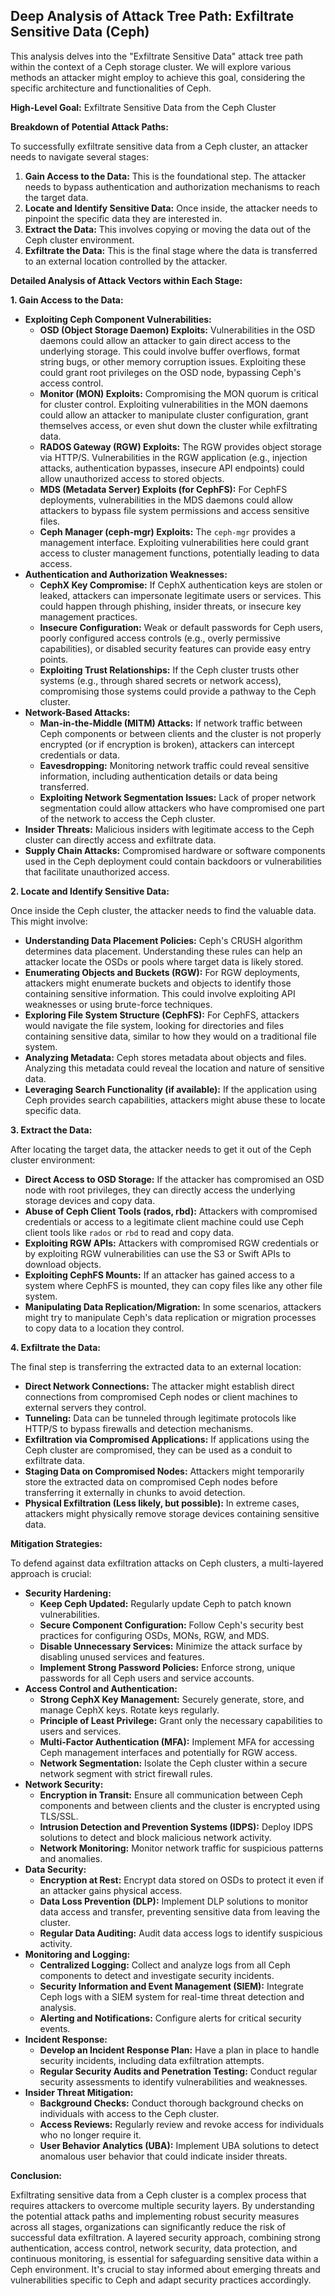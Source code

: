 ## Deep Analysis of Attack Tree Path: Exfiltrate Sensitive Data (Ceph)

This analysis delves into the "Exfiltrate Sensitive Data" attack tree path within the context of a Ceph storage cluster. We will explore various methods an attacker might employ to achieve this goal, considering the specific architecture and functionalities of Ceph.

**High-Level Goal:** Exfiltrate Sensitive Data from the Ceph Cluster

**Breakdown of Potential Attack Paths:**

To successfully exfiltrate sensitive data from a Ceph cluster, an attacker needs to navigate several stages:

1. **Gain Access to the Data:** This is the foundational step. The attacker needs to bypass authentication and authorization mechanisms to reach the target data.
2. **Locate and Identify Sensitive Data:** Once inside, the attacker needs to pinpoint the specific data they are interested in.
3. **Extract the Data:**  This involves copying or moving the data out of the Ceph cluster environment.
4. **Exfiltrate the Data:**  This is the final stage where the data is transferred to an external location controlled by the attacker.

**Detailed Analysis of Attack Vectors within Each Stage:**

**1. Gain Access to the Data:**

* **Exploiting Ceph Component Vulnerabilities:**
    * **OSD (Object Storage Daemon) Exploits:**  Vulnerabilities in the OSD daemons could allow an attacker to gain direct access to the underlying storage. This could involve buffer overflows, format string bugs, or other memory corruption issues. Exploiting these could grant root privileges on the OSD node, bypassing Ceph's access control.
    * **Monitor (MON) Exploits:**  Compromising the MON quorum is critical for cluster control. Exploiting vulnerabilities in the MON daemons could allow an attacker to manipulate cluster configuration, grant themselves access, or even shut down the cluster while exfiltrating data.
    * **RADOS Gateway (RGW) Exploits:**  The RGW provides object storage via HTTP/S. Vulnerabilities in the RGW application (e.g., injection attacks, authentication bypasses, insecure API endpoints) could allow unauthorized access to stored objects.
    * **MDS (Metadata Server) Exploits (for CephFS):**  For CephFS deployments, vulnerabilities in the MDS daemons could allow attackers to bypass file system permissions and access sensitive files.
    * **Ceph Manager (ceph-mgr) Exploits:**  The `ceph-mgr` provides a management interface. Exploiting vulnerabilities here could grant access to cluster management functions, potentially leading to data access.
* **Authentication and Authorization Weaknesses:**
    * **CephX Key Compromise:**  If CephX authentication keys are stolen or leaked, attackers can impersonate legitimate users or services. This could happen through phishing, insider threats, or insecure key management practices.
    * **Insecure Configuration:**  Weak or default passwords for Ceph users, poorly configured access controls (e.g., overly permissive capabilities), or disabled security features can provide easy entry points.
    * **Exploiting Trust Relationships:** If the Ceph cluster trusts other systems (e.g., through shared secrets or network access), compromising those systems could provide a pathway to the Ceph cluster.
* **Network-Based Attacks:**
    * **Man-in-the-Middle (MITM) Attacks:**  If network traffic between Ceph components or between clients and the cluster is not properly encrypted (or if encryption is broken), attackers can intercept credentials or data.
    * **Eavesdropping:**  Monitoring network traffic could reveal sensitive information, including authentication details or data being transferred.
    * **Exploiting Network Segmentation Issues:**  Lack of proper network segmentation could allow attackers who have compromised one part of the network to access the Ceph cluster.
* **Insider Threats:**  Malicious insiders with legitimate access to the Ceph cluster can directly access and exfiltrate data.
* **Supply Chain Attacks:**  Compromised hardware or software components used in the Ceph deployment could contain backdoors or vulnerabilities that facilitate unauthorized access.

**2. Locate and Identify Sensitive Data:**

Once inside the Ceph cluster, the attacker needs to find the valuable data. This might involve:

* **Understanding Data Placement Policies:**  Ceph's CRUSH algorithm determines data placement. Understanding these rules can help an attacker locate the OSDs or pools where target data is likely stored.
* **Enumerating Objects and Buckets (RGW):**  For RGW deployments, attackers might enumerate buckets and objects to identify those containing sensitive information. This could involve exploiting API weaknesses or using brute-force techniques.
* **Exploring File System Structure (CephFS):**  For CephFS, attackers would navigate the file system, looking for directories and files containing sensitive data, similar to how they would on a traditional file system.
* **Analyzing Metadata:**  Ceph stores metadata about objects and files. Analyzing this metadata could reveal the location and nature of sensitive data.
* **Leveraging Search Functionality (if available):**  If the application using Ceph provides search capabilities, attackers might abuse these to locate specific data.

**3. Extract the Data:**

After locating the target data, the attacker needs to get it out of the Ceph cluster environment:

* **Direct Access to OSD Storage:** If the attacker has compromised an OSD node with root privileges, they can directly access the underlying storage devices and copy data.
* **Abuse of Ceph Client Tools (rados, rbd):**  Attackers with compromised credentials or access to a legitimate client machine could use Ceph client tools like `rados` or `rbd` to read and copy data.
* **Exploiting RGW APIs:**  Attackers with compromised RGW credentials or by exploiting RGW vulnerabilities can use the S3 or Swift APIs to download objects.
* **Exploiting CephFS Mounts:**  If an attacker has gained access to a system where CephFS is mounted, they can copy files like any other file system.
* **Manipulating Data Replication/Migration:**  In some scenarios, attackers might try to manipulate Ceph's data replication or migration processes to copy data to a location they control.

**4. Exfiltrate the Data:**

The final step is transferring the extracted data to an external location:

* **Direct Network Connections:**  The attacker might establish direct connections from compromised Ceph nodes or client machines to external servers they control.
* **Tunneling:**  Data can be tunneled through legitimate protocols like HTTP/S to bypass firewalls and detection mechanisms.
* **Exfiltration via Compromised Applications:**  If applications using the Ceph cluster are compromised, they can be used as a conduit to exfiltrate data.
* **Staging Data on Compromised Nodes:**  Attackers might temporarily store the extracted data on compromised Ceph nodes before transferring it externally in chunks to avoid detection.
* **Physical Exfiltration (Less likely, but possible):**  In extreme cases, attackers might physically remove storage devices containing sensitive data.

**Mitigation Strategies:**

To defend against data exfiltration attacks on Ceph clusters, a multi-layered approach is crucial:

* **Security Hardening:**
    * **Keep Ceph Updated:** Regularly update Ceph to patch known vulnerabilities.
    * **Secure Component Configuration:** Follow Ceph's security best practices for configuring OSDs, MONs, RGW, and MDS.
    * **Disable Unnecessary Services:** Minimize the attack surface by disabling unused services and features.
    * **Implement Strong Password Policies:** Enforce strong, unique passwords for all Ceph users and service accounts.
* **Access Control and Authentication:**
    * **Strong CephX Key Management:** Securely generate, store, and manage CephX keys. Rotate keys regularly.
    * **Principle of Least Privilege:** Grant only the necessary capabilities to users and services.
    * **Multi-Factor Authentication (MFA):** Implement MFA for accessing Ceph management interfaces and potentially for RGW access.
    * **Network Segmentation:** Isolate the Ceph cluster within a secure network segment with strict firewall rules.
* **Network Security:**
    * **Encryption in Transit:** Ensure all communication between Ceph components and between clients and the cluster is encrypted using TLS/SSL.
    * **Intrusion Detection and Prevention Systems (IDPS):** Deploy IDPS solutions to detect and block malicious network activity.
    * **Network Monitoring:** Monitor network traffic for suspicious patterns and anomalies.
* **Data Security:**
    * **Encryption at Rest:** Encrypt data stored on OSDs to protect it even if an attacker gains physical access.
    * **Data Loss Prevention (DLP):** Implement DLP solutions to monitor data access and transfer, preventing sensitive data from leaving the cluster.
    * **Regular Data Auditing:** Audit data access logs to identify suspicious activity.
* **Monitoring and Logging:**
    * **Centralized Logging:** Collect and analyze logs from all Ceph components to detect and investigate security incidents.
    * **Security Information and Event Management (SIEM):** Integrate Ceph logs with a SIEM system for real-time threat detection and analysis.
    * **Alerting and Notifications:** Configure alerts for critical security events.
* **Incident Response:**
    * **Develop an Incident Response Plan:** Have a plan in place to handle security incidents, including data exfiltration attempts.
    * **Regular Security Audits and Penetration Testing:** Conduct regular security assessments to identify vulnerabilities and weaknesses.
* **Insider Threat Mitigation:**
    * **Background Checks:** Conduct thorough background checks on individuals with access to the Ceph cluster.
    * **Access Reviews:** Regularly review and revoke access for individuals who no longer require it.
    * **User Behavior Analytics (UBA):** Implement UBA solutions to detect anomalous user behavior that could indicate insider threats.

**Conclusion:**

Exfiltrating sensitive data from a Ceph cluster is a complex process that requires attackers to overcome multiple security layers. By understanding the potential attack paths and implementing robust security measures across all stages, organizations can significantly reduce the risk of successful data exfiltration. A layered security approach, combining strong authentication, access control, network security, data protection, and continuous monitoring, is essential for safeguarding sensitive data within a Ceph environment. It's crucial to stay informed about emerging threats and vulnerabilities specific to Ceph and adapt security practices accordingly.
